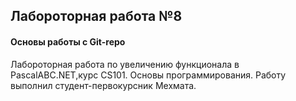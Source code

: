 ## Лабороторная работа №8
#### Основы работы с Git-repo
Лабороторная работа по увеличению функционала в PascalABC.NET,курс CS101.
Основы программирования.
Работу выполнил студент-первокурсник Мехмата.
